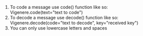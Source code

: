 1. To code a message use code() function like so: Vigenere.code(text="text to code")
2. To decode a message use decode() function like so: Vigenere.decode(code="text to decode", key="received key")
3. You can only use lowercase letters and spaces
